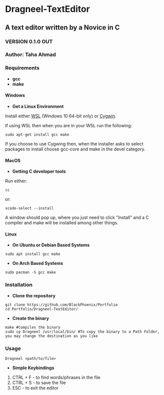 # Dragneel-TextEditor

## A text editor written by a Novice in C
### VERSION 0.1.0 OUT
### Author: Taha Ahmad


### Requirements
- **gcc**
- **make** 

#### Windows

- **Get a Linux Environment**

Install either [WSL](https://learn.microsoft.com/en-us/windows/wsl/install) (Windows 10 64-bit only) or [Cygwin](https://cygwin.com/install.html).

If using WSL then when you are in your WSL run the following:
```
sudo apt-get install gcc make
```

If you choose to use Cygwing then, when the installer asks to select packages to install choose gcc-core and make in the devel category.

#### MacOS

- **Getting C developer tools**

Run either:
```
cc 
```
or:
```
xcode-select --install
```
A window should pop up, where you just need to click "Install" and a C compiler and make will be installed among other things.

#### Linux
- **On Ubuntu or Debian Based Systems**
```
sudo apt install gcc make
```

- **On Arch Based Systems**
```
sudo pacman -S gcc make
```

### Installation
- **Clone the repository**
```
git clone https://github.com/BlackPhoenix/Portfolio
cd Portfolio/Dragneel-TextEditor/
```

- **Create the binary**
```
make #Compiles the binary
sudo cp Dragneel /usr/local/bin/ #To copy the binary to a Path Folder, you may change the destination as you like
```

### Usage
```
Dragneel <path/to/file>
```

- **Simple Keybindings**
1. CTRL + F - to find words/phrases in the file
2. CTRL + S - to save the file
3. ESC - to exit the editor
